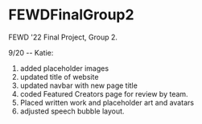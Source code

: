 # FEWDFinalGroup2
FEWD '22 Final Project, Group 2. 

9/20 -- Katie:
1. added placeholder images
2. updated title of website
3. updated navbar with new page title
4. coded Featured Creators page for review by team.
5. Placed written work and placeholder art and avatars
6. adjusted speech bubble layout.